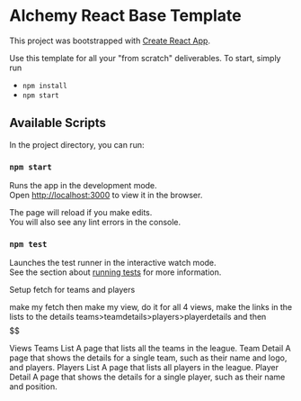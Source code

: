 # Alchemy React Base Template

This project was bootstrapped with [Create React App](https://github.com/facebook/create-react-app).

Use this template for all your "from scratch" deliverables. To start, simply run

- `npm install`
- `npm start`

## Available Scripts

In the project directory, you can run:

### `npm start`

Runs the app in the development mode.\
Open [http://localhost:3000](http://localhost:3000) to view it in the browser.

The page will reload if you make edits.\
You will also see any lint errors in the console.

### `npm test`

Launches the test runner in the interactive watch mode.\
See the section about [running tests](https://facebook.github.io/create-react-app/docs/running-tests) for more information.


Setup fetch for teams and players

make my fetch then make my view,
do it for all 4 views,
make the links in the lists to the details
teams>teamdetails>players>playerdetails
and then $$$$$$

Views
Teams List
A page that lists all the teams in the league.
Team Detail
A page that shows the details for a single team, such as their name and logo, and players.
Players List
A page that lists all players in the league.
Player Detail
A page that shows the details for a single player, such as their name and position.